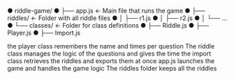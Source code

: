 ● riddle-game/
● ├── app.js ← Main file that runs the game
● ├── riddles/ ← Folder with all riddle files
● │ ├── r1.js
● │ ├── r2.js
● │ └── ...
● └── classes/ ← Folder for class definitions
●   ├── Riddle.js
●   ├── Player.js
●   ├── Import.js


the player class remembers the name and times per question
The riddle class manages the logic of the questions and gives the time
the import class retrieves the riddles and exports them at once
app.js launches the game and handles the game logic
The riddles folder keeps all the riddles